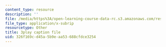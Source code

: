 ```yaml
---
content_type: resource
description: ''
file: /media/https%3A/open-learning-course-data-rc.s3.amazonaws.com/res-ll-005-mathematics-of-big-data-and-machine-learning-january-iap-2020/326f169cd45a5b9eaa53688cfdce3254_R6-LQbqUCI0.vtt
file_type: application/x-subrip
resourcetype: Other
title: 3play caption file
uid: 326f169c-d45a-5b9e-aa53-688cfdce3254
---
```

